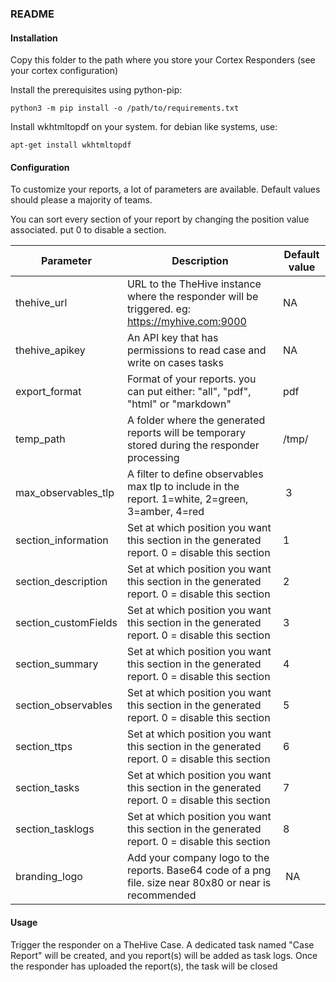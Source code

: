 ### README

#### Installation

Copy this folder to the path where you store your Cortex Responders (see your cortex configuration)

Install the prerequisites using python-pip:
```
python3 -m pip install -o /path/to/requirements.txt
```

Install wkhtmltopdf on your system. for debian like systems, use:
```
apt-get install wkhtmltopdf
```

#### Configuration

To customize your reports, a lot of parameters are available. Default values should please a majority of teams. 

You can sort every section of your report by changing the position value associated. put 0 to disable a section.

| Parameter | Description | Default value |
| --- | --- | --- |
| thehive_url | URL to the TheHive instance where the responder will be triggered. eg: https://myhive.com:9000 | NA |
| thehive_apikey | An API key that has permissions to read case and write on cases tasks | NA |
| export_format | Format of your reports. you can put either: "all", "pdf", "html" or "markdown" | pdf |
| temp_path | A folder where the generated reports will be temporary stored during the responder processing | /tmp/ |
| max_observables_tlp | A filter to define observables max tlp to include in the report. 1=white, 2=green, 3=amber, 4=red | 3 |
| section_information | Set at which position you want this section in the generated report. 0 = disable this section | 1 |
| section_description | Set at which position you want this section in the generated report. 0 = disable this section | 2 |
| section_customFields | Set at which position you want this section in the generated report. 0 = disable this section | 3 |
| section_summary | Set at which position you want this section in the generated report. 0 = disable this section | 4 |
| section_observables | Set at which position you want this section in the generated report. 0 = disable this section | 5 |
| section_ttps | Set at which position you want this section in the generated report. 0 = disable this section | 6 |
| section_tasks | Set at which position you want this section in the generated report. 0 = disable this section | 7 |
| section_tasklogs | Set at which position you want this section in the generated report. 0 = disable this section | 8 |
| branding_logo | Add your company logo to the reports. Base64 code of a png file. size near 80x80 or near is recommended | NA |

#### Usage

Trigger the responder on a TheHive Case. 
A dedicated task named "Case Report" will be created, and you report(s) will be added as task logs. 
Once the responder has uploaded the report(s), the task will be closed 
